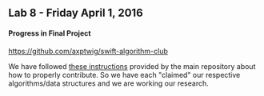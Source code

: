 ## Lab 8 - Friday April 1, 2016

#### Progress in Final Project

https://github.com/axptwig/swift-algorithm-club

We have followed [these instructions](https://github.com/axptwig/swift-algorithm-club/blob/master/How%20to%20Contribute.markdown) provided by the main repository about how to properly contribute.  So we have each "claimed" our respective algorithms/data structures and we are working our research.
